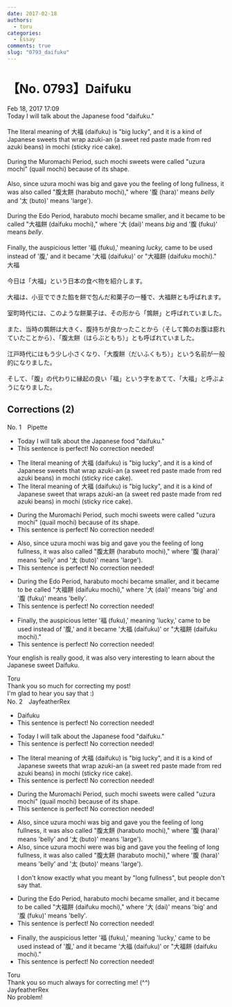 ```yaml
---
date: 2017-02-18
authors:
  - toru
categories:
  - Essay
comments: true
slug: "0793_daifuku"
---
```


# 【No. 0793】Daifuku
<div class="date">Feb 18, 2017 17:09</div>
<div id="post"><div id="body_show_ori">
Today I will talk about the Japanese food "daifuku."<br/><br/>The literal meaning of 大福 (daifuku) is "big lucky", and it is a kind of Japanese sweets that wrap azuki-an (a sweet red paste made from red azuki beans) in mochi (sticky rice cake).<br/><br/>During the Muromachi Period, such mochi sweets were called "uzura mochi" (quail mochi) because of its shape.<br/><br/>Also, since uzura mochi was big and gave you the feeling of long fullness, it was also called "腹太餅 (harabuto mochi)," where '腹 (hara)' means <em>belly</em> and '太 (buto)' means 'large').<br/><br/>During the Edo Period, harabuto mochi became smaller, and it became to be called "大福餅 (daifuku mochi)," where '大 (dai)' means <em>big</em> and '腹 (fuku)' means <em>belly</em>.<br/><br/>Finally, the auspicious letter '福 (fuku),' meaning <em>lucky,</em> came to be used instead of '腹,' and it became '大福 (daifuku)' or "大福餅 (daifuku mochi)."
</div></div>

<!-- more -->

<div id="post_ja"><div id="body_show_mo">
大福<br/><br/>今日は「大福」という日本の食べ物を紹介します。<br/><br/>大福は、小豆でできた餡を餅で包んだ和菓子の一種で、大福餅とも呼ばれます。<br/><br/>室町時代には、このような餅菓子は、その形から「鶉餅」と呼ばれていました。<br/><br/>また、当時の鶉餅は大きく、腹持ちが良かったことから（そして鶉のお腹は膨れていたことから）、「腹太餅（はらぶともち）」とも呼ばれていました。<br/><br/>江戸時代にはもう少し小さくなり、「大腹餅（だいふくもち）」という名前が一般的になりました。<br/><br/>そして、「腹」の代わりに縁起の良い「福」という字をあてて、「大福」と呼ぶようになりました。
</div></div>

## Corrections (2)
<div id="block"><div class="first_name"> No. 1　<span class="just_name">Pipette</span></div><div id="block2">
<ul class="correction_field">
<li class="incorrect">Today I will talk about the Japanese food "daifuku."</li>
<li class="corrected perfect">This sentence is perfect! No correction needed!</li>
</ul>
<ul class="correction_field">
<li class="incorrect">The literal meaning of 大福 (daifuku) is "big lucky", and it is a kind of Japanese sweets that wrap azuki-an (a sweet red paste made from red azuki beans) in mochi (sticky rice cake).</li>
<li class="corrected correct">
The literal meaning of 大福 (daifuku) is "big lucky", and it is a kind of Japanese sweet that wraps azuki-an (a sweet red paste made from red azuki beans) in mochi (sticky rice cake).
</li>
</ul>
<ul class="correction_field">
<li class="incorrect">During the Muromachi Period, such mochi sweets were called "uzura mochi" (quail mochi) because of its shape.</li>
<li class="corrected perfect">This sentence is perfect! No correction needed!</li>
</ul>
<ul class="correction_field">
<li class="incorrect">Also, since uzura mochi was big and gave you the feeling of long fullness, it was also called "腹太餅 (harabuto mochi)," where '腹 (hara)' means 'belly' and '太 (buto)' means 'large').</li>
<li class="corrected perfect">This sentence is perfect! No correction needed!</li>
</ul>
<ul class="correction_field">
<li class="incorrect">During the Edo Period, harabuto mochi became smaller, and it became to be called "大福餅 (daifuku mochi)," where '大 (dai)' means 'big' and '腹 (fuku)' means 'belly'.</li>
<li class="corrected perfect">This sentence is perfect! No correction needed!</li>
</ul>
<ul class="correction_field">
<li class="incorrect">Finally, the auspicious letter '福 (fuku),' meaning 'lucky,' came to be used instead of '腹,' and it became '大福 (daifuku)' or "大福餅 (daifuku mochi)."</li>
<li class="corrected perfect">This sentence is perfect! No correction needed!</li>
</ul>
<p class="comment_small">
 Your english is really good, it was also very interesting to learn about the Japanese sweet Daifuku.
</p>

</div><div class="name"><span class="just_name">Toru</span><br>
Thank you so much for correcting my post!<br/>I'm glad to hear you say that :)
</div>
</div>
<div id="block"><div class="first_name"> No. 2　<span class="just_name">JayfeatherRex</span></div><div id="block2">
<ul class="correction_field">
<li class="incorrect">Daifuku</li>
<li class="corrected perfect">This sentence is perfect! No correction needed!</li>
</ul>
<ul class="correction_field">
<li class="incorrect">Today I will talk about the Japanese food "daifuku."</li>
<li class="corrected perfect">This sentence is perfect! No correction needed!</li>
</ul>
<ul class="correction_field">
<li class="incorrect">The literal meaning of 大福 (daifuku) is "big lucky", and it is a kind of Japanese sweets that wrap azuki-an (a sweet red paste made from red azuki beans) in mochi (sticky rice cake).</li>
<li class="corrected perfect">This sentence is perfect! No correction needed!</li>
</ul>
<ul class="correction_field">
<li class="incorrect">During the Muromachi Period, such mochi sweets were called "uzura mochi" (quail mochi) because of its shape.</li>
<li class="corrected perfect">This sentence is perfect! No correction needed!</li>
</ul>
<ul class="correction_field">
<li class="incorrect">Also, since uzura mochi was big and gave you the feeling of long fullness, it was also called "腹太餅 (harabuto mochi)," where '腹 (hara)' means 'belly' and '太 (buto)' means 'large').</li>
<li class="corrected correct">
Also, since uzura mochi <span class="f_red">were </span><span class="sline">was </span>big and gave you the feeling of <span class="sline">long </span>fullness, it was also called "腹太餅 (harabuto mochi)," where '腹 (hara)' means 'belly' and '太 (buto)' means 'large').
<p class="correction_comment">I don't know exactly what you meant by "long fullness", but people don't say that.</p>
</li>
</ul>
<ul class="correction_field">
<li class="incorrect">During the Edo Period, harabuto mochi became smaller, and it became to be called "大福餅 (daifuku mochi)," where '大 (dai)' means 'big' and '腹 (fuku)' means 'belly'.</li>
<li class="corrected perfect">This sentence is perfect! No correction needed!</li>
</ul>
<ul class="correction_field">
<li class="incorrect">Finally, the auspicious letter '福 (fuku),' meaning 'lucky,' came to be used instead of '腹,' and it became '大福 (daifuku)' or "大福餅 (daifuku mochi)."</li>
<li class="corrected perfect">This sentence is perfect! No correction needed!</li>
</ul>
</div><div class="name"><span class="just_name">Toru</span><br>
Thank you so much always for correcting me! (^^)
</div>
<div class="name"><span class="just_name">JayfeatherRex</span><br>
No problem!
</div>
</div>
